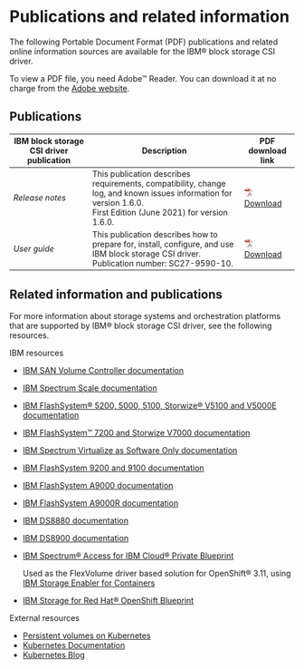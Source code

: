 # Publications and related information

The following Portable Document Format (PDF) publications and related online information sources are available for the IBM® block storage CSI driver.

To view a PDF file, you need Adobe™ Reader. You can download it at no charge from the [Adobe website](http://get.adobe.com/reader/).

## Publications

|IBM block storage CSI driver publication|Description|PDF download link|
|----------------------------------------|-----------|-----------------|
|*Release notes*|This publication describes requirements, compatibility, change log, and known issues information for version 1.6.0.<br />First Edition (June 2021) for version 1.6.0.|![PDF icon](PDF_icon.jpg) [Download](../pdf/IBM_block_storage_CSI_driver_1.6.0_RN.pdf)|
|*User guide*|This publication describes how to prepare for, install, configure, and use IBM block storage CSI driver.<br />Publication number: SC27-9590-10.|![PDF icon](PDF_icon.jpg) [Download](../pdf/IBM_block_storage_CSI_driver_1.6.0_UG.pdf)|

## Related information and publications

For more information about storage systems and orchestration platforms that are supported by IBM® block storage CSI driver, see the following resources.

IBM resources

-   [IBM SAN Volume Controller documentation](https://www.ibm.com/docs/en/sanvolumecontroller)
-   [IBM Spectrum Scale documentation](https://www.ibm.com/docs/en/spectrum-scale)
-   [IBM FlashSystem® 5200, 5000, 5100, Storwize® V5100 and V5000E documentation](http://www.ibm.com/docs/en/f5x00)
-   [IBM FlashSystem™ 7200 and Storwize V7000 documentation](https://www.ibm.com/docs/en/flashsystem-7x00)
-   [IBM Spectrum Virtualize as Software Only documentation](https://www.ibm.com/docs/en/spectrumvirtualsoftw)
-   [IBM FlashSystem 9200 and 9100 documentation](https://www.ibm.com/docs/en/flashsystem-9x00)
-   [IBM FlashSystem A9000 documentation](https://www.ibm.com/docs/en/flashsystem-a9000)
-   [IBM FlashSystem A9000R documentation](https://www.ibm.com/docs/en/flashsystem-a9000r)
-   [IBM DS8880 documentation](https://www.ibm.com/docs/en/ds8880)
-   [IBM DS8900 documentation](https://www.ibm.com/docs/en/ds8900)
-   [IBM Spectrum® Access for IBM Cloud® Private Blueprint](https://www-01.ibm.com/common/ssi/cgi-bin/ssialias?htmlfid=TSW03569USEN&)

    Used as the FlexVolume driver based solution for OpenShift® 3.11, using [IBM Storage Enabler for Containers](https://www.ibm.com/docs/en/stgenablercontainers)

-   [IBM Storage for Red Hat® OpenShift Blueprint](http://www.redbooks.ibm.com/abstracts/redp5565.html?Open)

External resources
-   [Persistent volumes on Kubernetes](https://kubernetes.io/docs/concepts/storage/volumes/)
-   [Kubernetes Documentation](https://kubernetes.io/docs/home/)
-   [Kubernetes Blog](https://kubernetes.io/blog/)

